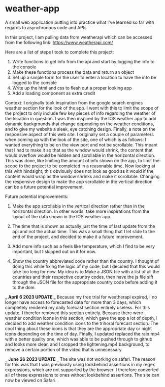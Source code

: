 # weather-app

A small web application putting into practice what I've learned so far with regards to asynchronous code and APIs

In this project, I am pulling data from weatherapi which can be accessed from the following link: https://www.weatherapi.com/

Here are a list of steps I took to complete this project:

1. Write functions to get info from the api and start by logging the info to the console
2. Make these functions process the data and return an object
3. Set up a simple form for the user to enter a location to have the info be logged to the console
4. Write up the html and css to flesh out a proper looking app
5. Add a loading component as extra credit

Context:
I originally took inspiration from the google search engines weather section for the look of the app. I went with this to limit the scope of the project to only include few key pieces of info regarding the weather of the location in question. I was then inspired by the IOS weather app to add dynamic backgrounds that change depending on the weather conditions, and to give my website a sleek, eye catching design. Finally, a note on the responsive aspect of this web site. I originally set a couple of parameters when coming up with the look of the site, one of which is as follows: I wanted everything to be on the view port and not be scrollable. This meant that I had to make it so that as the window would shrink, the content that would overflow would be hidden and scrollable in the horizontal direction. This was done, like limiting the amount of info shown on the app, to limit the scope fo the project to be completed in a reasonable time. Now looking at this with hindsight, this obviously does not look as good as it would if the content would wrap as the window shrinks and make it scrollable. Changing the responsive design to make the app scrollable in the vertical direction can be a future potential improvement.

Future potential improvements:

1. Make the app scrollable in the vertical direction rather than in the horizontal direction. In other words, take more inspirations from the layout of the data shown in the IOS weather app.

2. The time that is shown as actually just the time of last update from the api and not the actual time. This was a small thing that I let slide to the end of the project, and decided to make it a future improvement.

3. Add more info such as a feels like temperature, which I find to be very important, but I skipped out on it for now.

4. Show the country abbreviated code rather than the country. I thought of doing this while fixing the logic of my code, but I decided that this would take too long for now. My idea is to Make a JSON file with a list of all the countries and their respective country codes, then have the js file sift through the JSON file for the appropriate country code before adding it to the dom.

**_ April 6 2023 UPDATE _**
Because my free trial for weatherapi expired, I no longer have access to forecasted data for more than 3 days, which completely rendered my daily forecast section entirely useless. For this update, I therefor removed this section entirely. Because there were weather condition icons in this section, which gave the app a lot of depth, I decided to add weather condition icons to the trihoral forecast section. The cool thing about these icons is that they are the appropriate day or night icons depending on the time of day. Finally, I updated replaced the rain.mp4 with a better quality one, which was able to be pushed through to github and looks more clear, and I cropped the lightening.mp4 background, to remove a certain portion of the video that is unnecessary.

**_ June 26 2023 UPDATE _**
The site was not working on safari. The reason for this was that I was previously using lookbehind assertions in my regex expressions, which are not supported by the browser. I therefore converted all of these expressions to ones without lookbehind assertions. The site can now be viewed on Safari.
